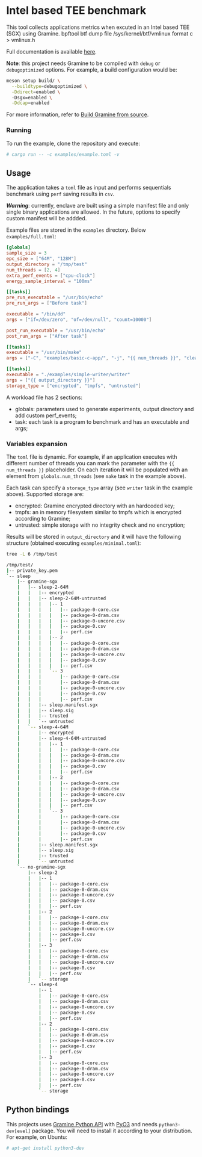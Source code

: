 # Intel based TEE benchmark
This tool collects applications metrics when excuted in an Intel based TEE (SGX) using Gramine.
bpftool btf dump file /sys/kernel/btf/vmlinux format c > vmlinux.h

Full documentation is available [here](https://alarmfox.github.io/enclave-benchmark/).

**Note**: this project needs Gramine to be compiled with `debug` or `debugoptimized` options.
For example, a build configuration would be:

```sh
meson setup build/ \
  --buildtype=debugoptimized \
  -Ddirect=enabled \ 
  -Dsgx=enabled \
  -Ddcap=enabled
```
For more information, refer to [Build Gramine from source](https://gramine.readthedocs.io/en/stable/devel/building.html).

### Running
To run the example, clone the repository and execute:

```sh
# cargo run -- -c examples/example.toml -v
```
## Usage
The application takes a `toml` file as input and performs sequentials benchmark using `perf`
saving results in `csv`.

***Warning***: currently, enclave are built using a simple manifest file and only single binary 
applications are allowed. In the future, options to specify custom manifest will be addded.

Example files are stored in the `examples` directory. Below `examples/full.toml`:

```toml
[globals]
sample_size = 3
epc_size = ["64M", "128M"]
output_directory = "/tmp/test"
num_threads = [2, 4]
extra_perf_events = ["cpu-clock"]
energy_sample_interval = "100ms"

[[tasks]]
pre_run_executable = "/usr/bin/echo"
pre_run_args = ["Before task"]

executable = "/bin/dd"
args = ["if=/dev/zero", "of=/dev/null", "count=10000"]

post_run_executable = "/usr/bin/echo"
post_run_args = ["After task"]

[[tasks]]
executable = "/usr/bin/make"
args = ["-C", "examples/basic-c-app/", "-j", "{{ num_threads }}", "clean", "app"]

[[tasks]]
executable = "./examples/simple-writer/writer"
args = ["{{ output_directory }}"]
storage_type = ["encrypted", "tmpfs", "untrusted"]

```
A workload file has 2 sections:
* globals: parameters used to generate experiments, output directory and add custom perf_events;
* task: each task is a program to benchmark and has an executable and args;

### Variables expansion
The `toml` file is dynamic. For example, if an application executes with different number of threads you can mark the parameter with the `{{ num_threads }}` placeholder. On each iteration it will be populated with an element from `globals.num_threads` (see `make` task in the example above).

Each task can specify a `storage_type` array (see `writer` task in the example above). Supported storage are:
* encrypted: Gramine encrypted directory with an hardcoded key;
* tmpfs: an in memory filesystem similar to tmpfs which is encrypted according to Gramine;
* untrusted: simple storage with no integrity check and no encryption;

Results will be stored in `output_directory` and it will have the following structure (obtained executing `examples/minimal.toml`):

```sh
tree -L 6 /tmp/test

/tmp/test/
|-- private_key.pem
`-- sleep
    |-- gramine-sgx
    |   |-- sleep-2-64M
    |   |   |-- encrypted
    |   |   |-- sleep-2-64M-untrusted
    |   |   |   |-- 1
    |   |   |   |   |-- package-0-core.csv
    |   |   |   |   |-- package-0-dram.csv
    |   |   |   |   |-- package-0-uncore.csv
    |   |   |   |   |-- package-0.csv
    |   |   |   |   |-- perf.csv
    |   |   |   |-- 2
    |   |   |   |   |-- package-0-core.csv
    |   |   |   |   |-- package-0-dram.csv
    |   |   |   |   |-- package-0-uncore.csv
    |   |   |   |   |-- package-0.csv
    |   |   |   |   |-- perf.csv
    |   |   |   `-- 3
    |   |   |       |-- package-0-core.csv
    |   |   |       |-- package-0-dram.csv
    |   |   |       |-- package-0-uncore.csv
    |   |   |       |-- package-0.csv
    |   |   |       |-- perf.csv
    |   |   |-- sleep.manifest.sgx
    |   |   |-- sleep.sig
    |   |   |-- trusted
    |   |   `-- untrusted
    |   `-- sleep-4-64M
    |       |-- encrypted
    |       |-- sleep-4-64M-untrusted
    |       |   |-- 1
    |       |   |   |-- package-0-core.csv
    |       |   |   |-- package-0-dram.csv
    |       |   |   |-- package-0-uncore.csv
    |       |   |   |-- package-0.csv
    |       |   |   |-- perf.csv
    |       |   |-- 2
    |       |   |   |-- package-0-core.csv
    |       |   |   |-- package-0-dram.csv
    |       |   |   |-- package-0-uncore.csv
    |       |   |   |-- package-0.csv
    |       |   |   |-- perf.csv
    |       |   `-- 3
    |       |       |-- package-0-core.csv
    |       |       |-- package-0-dram.csv
    |       |       |-- package-0-uncore.csv
    |       |       |-- package-0.csv
    |       |       |-- perf.csv
    |       |-- sleep.manifest.sgx
    |       |-- sleep.sig
    |       |-- trusted
    |       `-- untrusted
    `-- no-gramine-sgx
        |-- sleep-2
        |   |-- 1
        |   |   |-- package-0-core.csv
        |   |   |-- package-0-dram.csv
        |   |   |-- package-0-uncore.csv
        |   |   |-- package-0.csv
        |   |   |-- perf.csv
        |   |-- 2
        |   |   |-- package-0-core.csv
        |   |   |-- package-0-dram.csv
        |   |   |-- package-0-uncore.csv
        |   |   |-- package-0.csv
        |   |   |-- perf.csv
        |   |-- 3
        |   |   |-- package-0-core.csv
        |   |   |-- package-0-dram.csv
        |   |   |-- package-0-uncore.csv
        |   |   |-- package-0.csv
        |   |   |-- perf.csv
        |   `-- storage
        `-- sleep-4
            |-- 1
            |   |-- package-0-core.csv
            |   |-- package-0-dram.csv
            |   |-- package-0-uncore.csv
            |   |-- package-0.csv
            |   |-- perf.csv
            |-- 2
            |   |-- package-0-core.csv
            |   |-- package-0-dram.csv
            |   |-- package-0-uncore.csv
            |   |-- package-0.csv
            |   |-- perf.csv
            |-- 3
            |   |-- package-0-core.csv
            |   |-- package-0-dram.csv
            |   |-- package-0-uncore.csv
            |   |-- package-0.csv
            |   |-- perf.csv
            `-- storage
```

## Python bindings
This projects uses [Gramine Python API](https://gramine.readthedocs.io/en/stable/python/api.html) 
with [PyO3](https://github.com/PyO3/pyo3) and needs `python3-dev[evel]` package. You will need 
to install it according to your distribution. For example, on Ubuntu:

```sh
# apt-get install python3-dev
```
